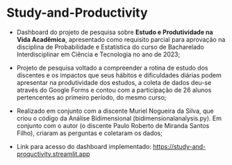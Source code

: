 # Study-and-Productivity
- Dashboard do projeto de pesquisa sobre **Estudo e Produtividade na Vida Acadêmica**, apresentado como requisito parcial para aprovação na disciplina de Probabilidade e Estatística do curso de Bacharelado Interdisciplinar em Ciência e Tecnologia no ano de 2023;

- Projeto de pesquisa voltado a compreender a rotina de estudo dos discentes e os impactos que seus hábitos e dificuldades diárias podem apresentar na produtividade dos estudos, a coleta de dados deu-se através do Google Forms e contou com a participação de 26 alunos pertencentes ao primeiro período, do mesmo curso;

- Realizado em conjunto com a discente Muriel Nogueira da Silva, que criou o código da Análise Bidimensional (bidimensionalanalysis.py). Em conjunto com o autor (o discente Paulo Roberto de Miranda Santos Filho), criaram as perguntas e coletaram os dados;

- Link para acesso do dashboard implementado: https://study-and-proquctivity.streamlit.app
